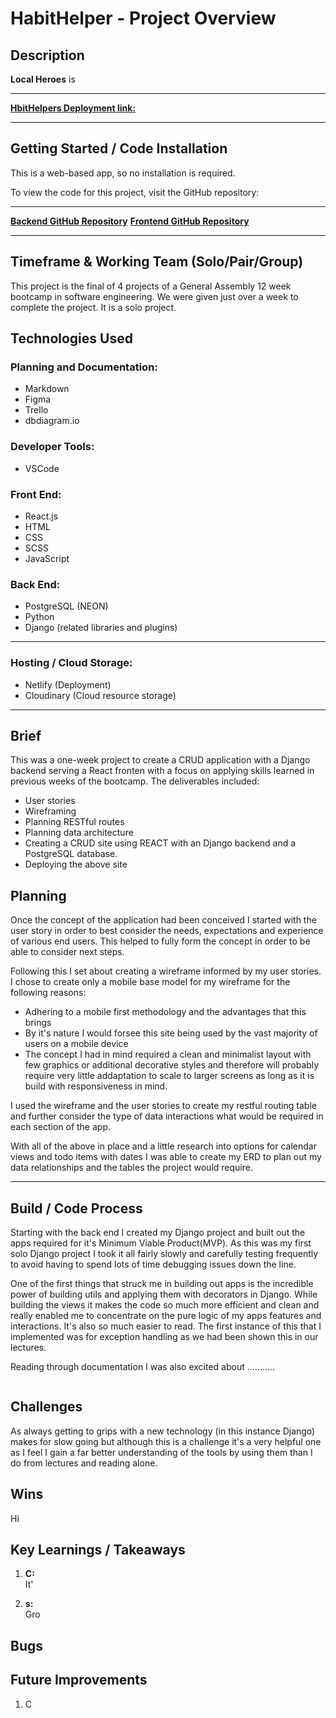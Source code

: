 # HabitHelper - Project Overview

## Description

**Local Heroes** is 
*************************************************************************
[**HbitHelpers Deployment link:**](https://local-heroes.netlify.app/)
*************************************************************************

## Getting Started / Code Installation

This is a web-based app, so no installation is required. 

To view the code for this project, visit the GitHub repository:  
*****************************************************************************************
[**Backend GitHub Repository**](https://github.com/Archietheowl/local-heroes-backend)
[**Frontend GitHub Repository**](https://github.com/Archietheowl/local-heroes-frontend)
******************************************************************************************
## Timeframe & Working Team (Solo/Pair/Group)

This project is the final of 4 projects of a General Assembly 12 week bootcamp in software engineering. We were given just over a week to complete the project. It is a solo project. 


## Technologies Used

### Planning and Documentation:
- Markdown
- Figma
- Trello
- dbdiagram.io

### Developer Tools:
- VSCode

### Front End:
- React.js
- HTML
- CSS
- SCSS
- JavaScript

### Back End:
- PostgreSQL (NEON)
- Python
- Django (related libraries and plugins)

***************************************************
### Hosting / Cloud Storage:
- Netlify (Deployment)
- Cloudinary (Cloud resource storage)
***************************************************
## Brief

This was a one-week project to create a CRUD application with a Django backend serving a React fronten with a focus on applying skills learned in previous weeks of the bootcamp. The deliverables included:
- User stories
- Wireframing
- Planning RESTful routes
- Planning data architecture
- Creating a CRUD site using REACT with an Django backend and a PostgreSQL database.
- Deploying the above site

## Planning

Once the concept of the application had been conceived I started with the user story in order to best consider the needs, expectations and experience of various end users. This helped to fully form the concept in order to be able to consider next steps. 

Following this I set about creating a wireframe informed by my user stories. I chose to create only a mobile base model for my wireframe for the following reasons:
- Adhering to a mobile first methodology and the advantages that this brings
- By it's nature I would forsee this site being used by the vast majority of users on a mobile device
- The concept I had in mind required a clean and minimalist layout with few graphics or additional decorative styles and therefore will probably require very little addaptation to scale to larger screens as long as it is build with responsiveness in mind.

I used the wireframe and the user stories to create my restful routing table and further consider the type of data interactions what would be required in each section of the app. 

With all of the above in place and a little research into options for calendar views and todo items with dates I was able to create my ERD to plan out my data relationships and the tables the project would require.

---

## Build / Code Process

Starting with the back end I created my Django project and built out the apps required for it's Minimum Viable Product(MVP).  As this was my first solo Django project I took it all fairly slowly and carefully testing frequently to avoid having to spend lots of time debugging issues down the line. 

One of the first things that struck me in building out apps is the incredible power of building utils and applying them with decorators in Django. While building the views it makes the code so much more efficient and clean and really enabled me to concentrate on the pure logic of my apps features and interactions. It's also so much easier to read. The first instance of this that I implemented was for exception handling as we had been shown this in our lectures. 

Reading through documentation I was also excited about ...........

```html

```


## Challenges

As always getting to grips with a new technology (in this instance Django) makes for slow going but although this is a challenge it's a very helpful one as I feel I gain a far better understanding of the tools by using them than I do from lectures and reading alone.


## Wins

Hi

## Key Learnings / Takeaways

1. **C:**  
   It'

2. **s:**  
   Gro

## Bugs



## Future Improvements

1. C 

